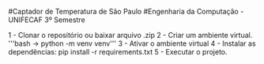 #Captador de Temperatura de São Paulo
#Engenharia da Computação - UNIFECAF 3º Semestre

1 - Clonar o repositório ou baixar arquivo .zip
2 - Criar um ambiente virtual.
  '''bash -> python -m venv venv'''
3 - Ativar o ambiente virtual
4 - Instalar as dependências:
  pip install -r requirements.txt
5 - Executar o projeto.
